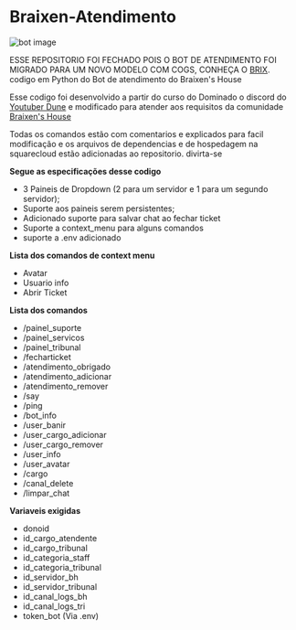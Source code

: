 # Braixen-Atendimento

![bot image](img/Braixen%20Atendimento.jpg)


ESSE REPOSITORIO FOI FECHADO POIS O BOT DE ATENDIMENTO FOI MIGRADO PARA UM NOVO MODELO COM COGS, CONHEÇA O [BRIX](https://github.com/O-Braixen/Brix).
codigo em Python do Bot de atendimento do Braixen's House

Esse codigo foi desenvolvido a partir do curso do Dominado o discord do [Youtuber Dune](https://www.youtube.com/@DuneDiscord) e modificado para atender aos requisitos da comunidade [Braixen's House](https://discord.gg/ZRHwWydQFu)

Todas os comandos estão com comentarios e explicados para facil modificação e os arquivos de dependencias e de hospedagem na squarecloud estão adicionadas ao repositorio. divirta-se

**Segue as especificações desse codigo**

 - 3 Paineis de Dropdown (2 para um servidor e 1 para um segundo servidor);
 - Suporte aos paineis serem persistentes;
 - Adicionado suporte para salvar chat ao fechar ticket
 - Suporte a context_menu para alguns comandos
 - suporte a .env adicionado

**Lista dos comandos de context menu**
 - Avatar
 - Usuario info
 - Abrir Ticket

**Lista dos comandos**

- /painel_suporte
- /painel_servicos
- /painel_tribunal
- /fecharticket
- /atendimento_obrigado
- /atendimento_adicionar
- /atendimento_remover
- /say
- /ping
- /bot_info
- /user_banir
- /user_cargo_adicionar
- /user_cargo_remover
- /user_info
- /user_avatar
- /cargo
- /canal_delete
- /limpar_chat

**Variaveis exigidas**

- donoid
- id_cargo_atendente
- id_cargo_tribunal
- id_categoria_staff
- id_categoria_tribunal
- id_servidor_bh
- id_servidor_tribunal
- id_canal_logs_bh
- id_canal_logs_tri
- token_bot (Via .env)
